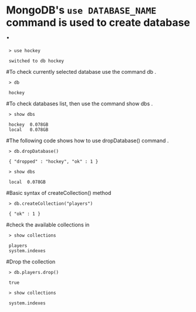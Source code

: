 # MongoDB's `use DATABASE_NAME` command is used to create database .
     > use hockey
     
     switched to db hockey


#To check currently selected database use the command db .

     > db
     
     hockey



#To check databases list, then use the command show dbs .


     > show dbs
     
     hockey  0.078GB
     local   0.078GB

#The following code shows how to use dropDatabase() command .

     > db.dropDatabase()
     
     { "dropped" : "hockey", "ok" : 1 }

     > show dbs
     
     local  0.078GB



#Basic syntax of createCollection() method

     > db.createCollection("players")
     
     { "ok" : 1 }



#check the available collections in


     > show collections
     
     players
     system.indexes


#Drop the collection

     > db.players.drop()
     
     true

     > show collections
     
     system.indexes
